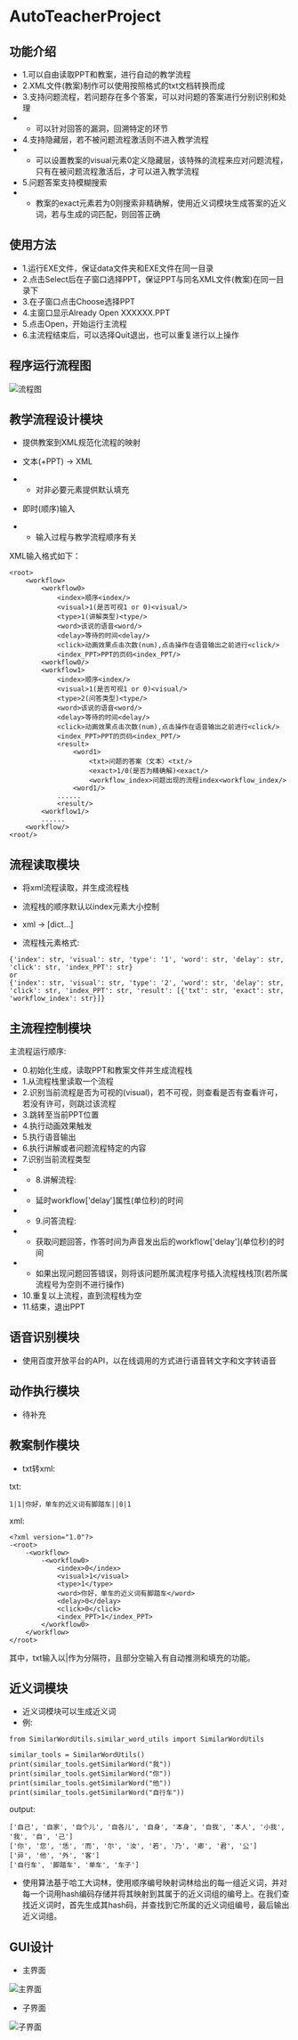 # AutoTeacherProject

## 功能介绍

- 1.可以自由读取PPT和教案，进行自动的教学流程
- 2.XML文件(教案)制作可以使用按照格式的txt文档转换而成
- 3.支持问题流程，若问题存在多个答案，可以对问题的答案进行分别识别和处理
- - 可以针对回答的漏洞，回溯特定的环节
- 4.支持隐藏层，若不被问题流程激活则不进入教学流程
- - 可以设置教案的visual元素0定义隐藏层，该特殊的流程来应对问题流程，只有在被问题流程激活后，才可以进入教学流程
- 5.问题答案支持模糊搜索
- - 教案的exact元素若为0则搜索非精确解，使用近义词模块生成答案的近义词，若与生成的词匹配，则回答正确

## 使用方法

- 1.运行EXE文件，保证data文件夹和EXE文件在同一目录
- 2.点击Select后在子窗口选择PPT，保证PPT与同名XML文件(教案)在同一目录下
- 3.在子窗口点击Choose选择PPT
- 4.主窗口显示Already Open XXXXXX.PPT
- 5.点击Open，开始运行主流程
- 6.主流程结束后，可以选择Quit退出，也可以重复进行以上操作

## 程序运行流程图

![流程图](流程图.JPG)


## 教学流程设计模块

- 提供教案到XML规范化流程的映射

- 文本(+PPT) -> XML
- - 对非必要元素提供默认填充

- 即时(顺序)输入

- - 输入过程与教学流程顺序有关

XML输入格式如下：
```
<root>
    <workflow>
        <workflow0>
            <index>顺序<index/>
            <visual>1(是否可视1 or 0)<visual/>
            <type>1(讲解类型)<type/>
            <word>该说的语音<word/>
            <delay>等待的时间<delay/>
            <click>动画效果点击次数(num),点击操作在语音输出之前进行<click/>
            <index_PPT>PPT的页码<index_PPT/>
        <workflow0/>
        <workflow1>
            <index>顺序<index/>
            <visual>1(是否可视1 or 0)<visual/>
            <type>2(问答类型)<type/>
            <word>该说的语音<word/>
            <delay>等待的时间<delay/>
            <click>动画效果点击次数(num),点击操作在语音输出之前进行<click/>
            <index_PPT>PPT的页码<index_PPT/>
            <result>
                <word1>
                    <txt>问题的答案（文本）<txt/>
                    <exact>1/0(是否为精确解)<exact/>
                    <workflow_index>问题出现的流程index<workflow_index/>
                <word1/>
            ......
            <result/>
        <workflow1/>
        ......
    <workflow/>
<root/>
```

## 流程读取模块

- 将xml流程读取，并生成流程栈

- 流程栈的顺序默认以index元素大小控制

- xml -> [dict...]

- 流程栈元素格式:
```
{'index': str, 'visual': str, 'type': '1', 'word': str, 'delay': str, 'click': str, 'index_PPT': str}
or
{'index': str, 'visual': str, 'type': '2', 'word': str, 'delay': str, 'click': str, 'index_PPT': str, 'result': [{'txt': str, 'exact': str, 'workflow_index': str}]}
```

## 主流程控制模块

主流程运行顺序:

- 0.初始化生成，读取PPT和教案文件并生成流程栈
- 1.从流程栈里读取一个流程
- 2.识别当前流程是否为可视的(visual)，若不可视，则查看是否有查看许可，若没有许可，则跳过该流程
- 3.跳转至当前PPT位置
- 4.执行动画效果触发
- 5.执行语音输出
- 6.执行讲解或者问题流程特定的内容
- 7.识别当前流程类型
- - 8.讲解流程:
- - 延时workflow['delay']属性\(单位秒\)的时间
- - 9.问答流程:
- - 获取问题回答，作答时间为声音发出后的workflow['delay']\(单位秒\)的时间
- - 如果出现问题回答错误，则将该问题所属流程序号插入流程栈栈顶(若所属流程号为空则不进行操作)
- 10.重复以上流程，直到流程栈为空
- 11.结束，退出PPT

## 语音识别模块

- 使用百度开放平台的API，以在线调用的方式进行语音转文字和文字转语音

## 动作执行模块

- 待补充

## 教案制作模块

- txt转xml:

txt:
```
1|1|你好，单车的近义词有脚踏车||0|1
```
xml:
```
<?xml version="1.0"?>
-<root>
    -<workflow>
        -<workflow0>
            <index>0</index>
            <visual>1</visual>
            <type>1</type>
            <word>你好，单车的近义词有脚踏车</word>
            <delay>0</delay>
            <click>0</click>
            <index_PPT>1</index_PPT>
        </workflow0>
    </workflow>
</root>
```
其中，txt输入以|作为分隔符，且部分空输入有自动推测和填充的功能。

## 近义词模块

- 近义词模块可以生成近义词
- 例:
```
from SimilarWordUtils.similar_word_utils import SimilarWordUtils

similar_tools = SimilarWordUtils()
print(similar_tools.getSimilarWord("我"))
print(similar_tools.getSimilarWord("你"))
print(similar_tools.getSimilarWord("他"))
print(similar_tools.getSimilarWord("自行车"))
```
output:
```
['自己', '自家', '自个儿', '自各儿', '自身', '本身', '自我', '本人', '小我', '我', '自', '己']
['你', '您', '恁', '而', '尔', '汝', '若', '乃', '卿', '君', '公']
['异', '他', '外', '客']
['自行车', '脚踏车', '单车', '车子']
```

- 使用算法基于哈工大词林，使用顺序编号映射词林给出的每一组近义词，并对每一个词用hash编码存储并将其映射到其属于的近义词组的编号上。在我们查找近义词时，首先生成其hash码，并查找到它所属的近义词组编号，最后输出近义词组。

## GUI设计

- 主界面

![主界面](界面1.jpg)

- 子界面

![子界面](界面2.jpg)